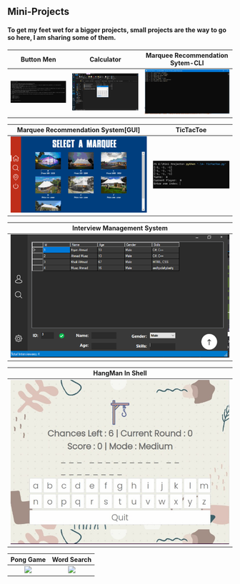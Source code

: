 ## Mini-Projects
#### To get my feet wet for a bigger projects, small projects are the way to go so here, I am sharing some of them.

| Button Men        | Calculator         | Marquee Recommendation Sytem-CLI   |
|:-------------:|:-------------:|:-------------:|
|![](/1-%20Button%20Men%20Project/ButtonMen.png)|![](/2-%20Calculator%20Project/Calculator.png)|![](/7-%20Recommendation%20System-CLI/RecommendationSystem.png)|

| Marquee Recommendation System[GUI]         | TicTacToe         |
|:-------------:|:-------------:|
|![](/6-%20Recommendation%20System/ScreenShots/1.png)|![](/4-%20TicTacToe.png)|

| Interview Management System   |
|:-------------:|
|![](/8-%20Interview%20Management%20System/ScreenShots/3.png)|

| HangMan In Shell   |
|:-------------:|
|![](Puzzle.jpeg)|

| Pong Game   | Word Search   |
|:-------------:|:-------------:|
|![](/10-%2010%20Word%20Puzzle%20&%20Pong%20Game/1.png)|![](/10-%2010%20Word%20Puzzle%20&%20Pong%20Game/2.png)|

